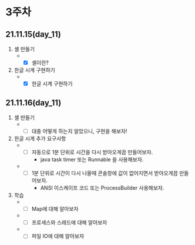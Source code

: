 # 3주차

## 21.11.15(day_11)
1. 셸 만들기
    - -[X] 셸이란?

2. 한글 시계 구현하기
    - -[X] 한글 시계 구현하기

## 21.11.16(day_11)
1. 셸 만들기
    - -[ ] 대충 어떻게 하는지 알았으니, 구현을 해보자!
2. 한글 시계 추가 요구사항 
    - -[ ] 자동으로 1분 단위로 시간을 다시 받아오게끔 만들어보자.
        - java task timer 또는 Runnable 을 사용해보자.
    - -[ ] 1분 단위로 시간이 다시 나올때 콘솔창에 값이 없어지면서 받아오게끔 만들어보자.
        - ANSI 이스케이프 코드 또는 ProcessBuilder 사용해보자.
3. 학습
    - -[ ] Map에 대해 알아보자
    - -[ ] 프로세스와 스레드에 대해 알아보자
    - -[ ] 파일 IO에 대해 알아보자
